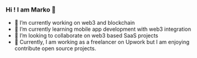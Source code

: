 ### Hi ! I am Marko 👋



- 🔭 I’m currently working on web3 and blockchain
- 🌱 I’m currently learning mobile app development with web3 integration
- 👯 I’m looking to collaborate on web3 based SaaS projects 
- 🤔 Currently, I am working as a freelancer on Upwork but I am enjoying contribute open source projects.


